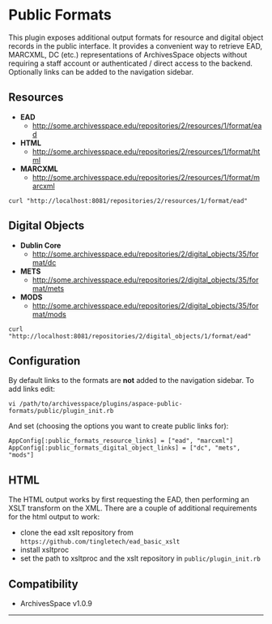 Public Formats
=========

This plugin exposes additional output formats for resource and digital object records in the public interface. It provides a convenient way to retrieve EAD, MARCXML, DC (etc.) representations of ArchivesSpace objects without requiring a staff account or authenticated / direct access to the backend. Optionally links can be added to the navigation sidebar. 

Resources
-------------

- **EAD**
  - http://some.archivesspace.edu/repositories/2/resources/1/format/ead
- **HTML**
  - http://some.archivesspace.edu/repositories/2/resources/1/format/html
- **MARCXML**
  - http://some.archivesspace.edu/repositories/2/resources/1/format/marcxml

```
curl "http://localhost:8081/repositories/2/resources/1/format/ead"
```

Digital Objects
-------------------

- **Dublin Core**
  - http://some.archivesspace.edu/repositories/2/digital_objects/35/format/dc
- **METS**
  - http://some.archivesspace.edu/repositories/2/digital_objects/35/format/mets
- **MODS**
  - http://some.archivesspace.edu/repositories/2/digital_objects/35/format/mods

```
curl "http://localhost:8081/repositories/2/digital_objects/1/format/ead"
```

Configuration
------------------

By default links to the formats are **not** added to the navigation sidebar. To add links edit:

```
vi /path/to/archivesspace/plugins/aspace-public-formats/public/plugin_init.rb
```

And set (choosing the options you want to create public links for):

```
AppConfig[:public_formats_resource_links] = ["ead", "marcxml"]
AppConfig[:public_formats_digital_object_links] = ["dc", "mets", "mods"]
```

HTML
--------

The HTML output works by first requesting the EAD, then performing an XSLT transform on the XML. There are a couple of additional requirements for the html output to work:

- clone the ead xslt repository from `https://github.com/tingletech/ead_basic_xslt`
- install xsltproc
- set the path to xsltproc and the xslt repository in `public/plugin_init.rb`

Compatibility
-----------------

- ArchivesSpace v1.0.9

---
